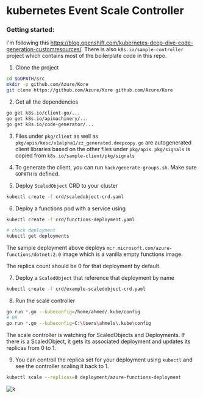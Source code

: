# kubernetes Event Scale Controller

### Getting started:

I'm following this https://blog.openshift.com/kubernetes-deep-dive-code-generation-customresources/. There is also `k8s.io/sample-controller` project which contains most of the boilerplate code in this repo.

1. Clone the project

```bash
cd $GOPATH/src
mkdir -p github.com/Azure/Kore
git clone https://github.com/Azure/Kore github.com/Azure/Kore
```

2. Get all the dependencies

```bash
go get k8s.io/client-go/...
go get k8s.io/apimachinery/...
go get k8s.io/code-generator/...
```

3. Files under `pkg/client` as well as `pkg/apis/kesc/v1alpha1/zz_generated.deepcopy.go` are autogenerated client libraries based on the other files under `pkg/apis`. `pkg/signals` is copied from `k8s.io/sample-client/pkg/signals`

4. To generate the client, you can run `hack/generate-groups.sh`. Make sure `GOPATH` is defined.

5. Deploy `ScaledObject` CRD to your cluster

```bash
kubectl create -f crd/scaledobject-crd.yaml
```

6. Deploy a functions pod with a service using

```bash
kubectl create -f crd/functions-deployment.yaml

# check deployment
kubectl get deployments
```

The sample deployment above deploys `mcr.microsoft.com/azure-functions/dotnet:2.0` image which is a vanilla empty functions image.

The replica count should be 0 for that deployment by default. 

7. Deploy a `ScaledObject` that reference that deployment by name

```bash
kubectl create -f crd/example-scaledobject-crd.yaml
```

8. Run the scale controller

```bash
go run *.go --kubeconfig=/home/ahmed/.kube/config
# OR 
go run *.go --kubeconfig=C:\Users\ahmels\.kube\config
```

The scale controller is watching for ScaledObjects and Deployments. If there is a ScaledObject, it gets its associated deployment and updates its replicas from 0 to 1.

9. You can controll the replica set for your deployment using `kubectl` and see the controller scaling it back to 1.

```bash
kubectl scale --replicas=0 deployment/azure-functions-deployment
```

![k](https://user-images.githubusercontent.com/645740/51940231-46cf5380-23c6-11e9-9433-39cdd4055b4c.gif)